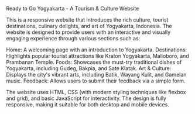Ready to Go Yogyakarta - A Tourism & Culture Website

This is a responsive website that introduces the rich culture, tourist destinations, culinary delights, and art of Yogyakarta, Indonesia. The website is designed to provide users with an interactive and visually engaging experience through various sections such as:

Home: A welcoming page with an introduction to Yogyakarta.
Destinations: Highlights popular tourist attractions like Kraton Yogyakarta, Malioboro, and Prambanan Temple.
Foods: Showcases the must-try traditional dishes of Yogyakarta, including Gudeg, Bakpia, and Sate Klatak.
Art & Culture: Displays the city's vibrant arts, including Batik, Wayang Kulit, and Gamelan music.
Feedback: Allows users to submit their feedback via a simple form.

The website uses HTML, CSS (with modern styling techniques like flexbox and grid), and basic JavaScript for interactivity. The design is fully responsive, making it suitable for both desktop and mobile devices.

